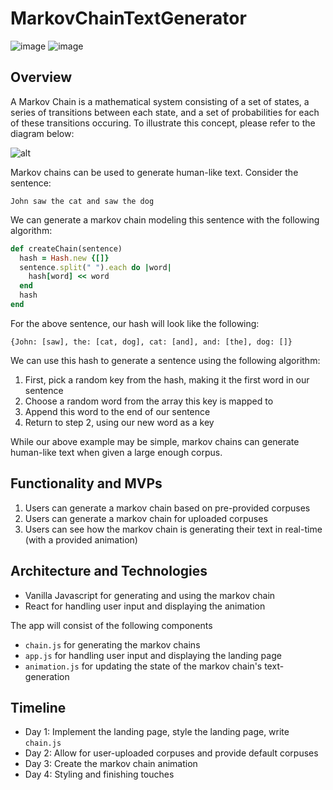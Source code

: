 # MarkovChainTextGenerator

![image](https://github.com/user-attachments/assets/b9e2392a-2390-4b27-8750-2ef8d1d91855)
![image](https://github.com/user-attachments/assets/9f88ea0e-c664-47a6-955a-34e29c82102c)


## Overview 

A Markov Chain is a mathematical system consisting of a set of states, a series of transitions between each state, and a set of probabilities for each of these transitions occuring. 
To illustrate this concept, please refer to the diagram below:

![alt](http://4.bp.blogspot.com/-u9XslQrACb8/VK71Cym3zQI/AAAAAAAAAA0/DAxkKTcCKvc/s1600/markovdiag.png)

Markov chains can be used to generate human-like text. Consider the sentence:
```
John saw the cat and saw the dog
```

We can generate a markov chain modeling this sentence with the following algorithm:
```ruby
def createChain(sentence)
  hash = Hash.new {[]}
  sentence.split(" ").each do |word| 
    hash[word] << word
  end 
  hash 
end
```

For the above sentence, our hash will look like the following: 
```
{John: [saw], the: [cat, dog], cat: [and], and: [the], dog: []}
```

We can use this hash to generate a sentence using the following algorithm: 
1. First, pick a random key from the hash, making it the first word in our sentence
2. Choose a random word from the array this key is mapped to
3. Append this word to the end of our sentence
4. Return to step 2, using our new word as a key 

While our above example may be simple, markov chains can generate human-like text when given a large enough corpus. 

## Functionality and MVPs 
1. Users can generate a markov chain based on pre-provided corpuses
2. Users can generate a markov chain for uploaded corpuses 
3. Users can see how the markov chain is generating their text in real-time (with a provided animation) 

## Architecture and Technologies 
* Vanilla Javascript for generating and using the markov chain 
* React for handling user input and displaying the animation 

The app will consist of the following components 
* `chain.js` for generating the markov chains 
* `app.js` for handling user input and displaying the landing page 
* `animation.js` for updating the state of the markov chain's text-generation 

## Timeline 
* Day 1: Implement the landing page, style the landing page, write `chain.js`
* Day 2: Allow for user-uploaded corpuses and provide default corpuses 
* Day 3: Create the markov chain animation 
* Day 4: Styling and finishing touches 
